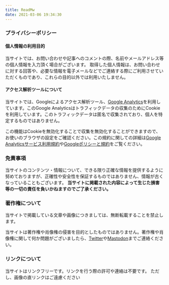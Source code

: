 ```yaml
---
title: ReadMw
date: 2021-03-06 19:34:30
---
```


### プライバシーポリシー
<!-- more -->
#### 個人情報の利用目的
当サイトでは、お問い合わせや記事へのコメントの際、名前やメールアドレス等の個人情報を入力頂く場合がございます。
取得した個人情報は、お問い合わせに対する回答や、必要な情報を電子メールなどでご連絡する際にご利用させていただくものであり、これらの目的以外では利用いたしません。

#### アクセス解析ツールについて
当サイトでは、Googleによるアクセス解析ツール、[Google Analytics](https://analytics.google.com/)を利用しています。このGoogle Analyticsはトラフィックデータの収集のためにCookieを利用しています。このトラフィックデータは匿名で収集されており、個人を特定するものではありません。

この機能はCookieを無効化することで収集を無効化することができますので、お使いのブラウザの設定をご確認ください。この規約に関しての詳細は[Google Analyticsサービス利用規約](https://marketingplatform.google.com/about/analytics/terms/jp/)や[Googleポリシーと規約](https://policies.google.com/technologies/ads?hl=ja)をご覧ください。

### 免責事項
<!-- more -->
当サイトのコンテンツ・情報について、できる限り正確な情報を提供するように努めておりますが、正確性や安全性を保証するものではありません、情報が古くなっていることもございます。
**当サイトに掲載された内容によって生じた損害等の一切の責任を負いかねますのでご了承ください。**

### 著作権について
<!-- more -->
当サイトで掲載している文章や画像につきましては、無断転載することを禁止します。

当サイトは著作権や肖像権の侵害を目的としたものではありません。著作権や肖像権に関して何か問題がございましたら、[Twitter](https://twitter.com/m0r016)や[Mastodon](https://slum.cloud/@m0r016)までご連絡ください。

### リンクについて
<!-- more -->
当サイトはリンクフリーです。リンクを行う際の許可や連絡は不要です。
ただし、画像の直リンクはご遠慮ください

